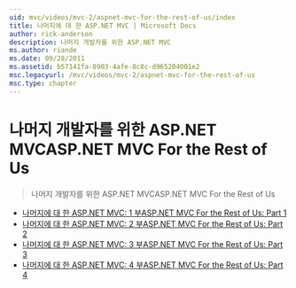 ```yaml
---
uid: mvc/videos/mvc-2/aspnet-mvc-for-the-rest-of-us/index
title: 나머지에 대 한 ASP.NET MVC | Microsoft Docs
author: rick-anderson
description: 나머지 개발자를 위한 ASP.NET MVC
ms.author: riande
ms.date: 09/28/2011
ms.assetid: b57141fa-8903-4afe-8c8c-d965204001e2
msc.legacyurl: /mvc/videos/mvc-2/aspnet-mvc-for-the-rest-of-us
msc.type: chapter
---
```

<a name="aspnet-mvc-for-the-rest-of-us"></a><span data-ttu-id="fd07d-103">나머지 개발자를 위한 ASP.NET MVC</span><span class="sxs-lookup"><span data-stu-id="fd07d-103">ASP.NET MVC For the Rest of Us</span></span>
====================
> <span data-ttu-id="fd07d-104">나머지 개발자를 위한 ASP.NET MVC</span><span class="sxs-lookup"><span data-stu-id="fd07d-104">ASP.NET MVC For the Rest of Us</span></span>


- [<span data-ttu-id="fd07d-105">나머지에 대 한 ASP.NET MVC: 1 부</span><span class="sxs-lookup"><span data-stu-id="fd07d-105">ASP.NET MVC For the Rest of Us: Part 1</span></span>](aspnet-mvc-for-the-rest-of-us-part-1.md)
- [<span data-ttu-id="fd07d-106">나머지에 대 한 ASP.NET MVC: 2 부</span><span class="sxs-lookup"><span data-stu-id="fd07d-106">ASP.NET MVC For the Rest of Us: Part 2</span></span>](aspnet-mvc-for-the-rest-of-us-part-2.md)
- [<span data-ttu-id="fd07d-107">나머지에 대 한 ASP.NET MVC: 3 부</span><span class="sxs-lookup"><span data-stu-id="fd07d-107">ASP.NET MVC For the Rest of Us: Part 3</span></span>](aspnet-mvc-for-the-rest-of-us-part-3.md)
- [<span data-ttu-id="fd07d-108">나머지에 대 한 ASP.NET MVC: 4 부</span><span class="sxs-lookup"><span data-stu-id="fd07d-108">ASP.NET MVC For the Rest of Us: Part 4</span></span>](aspnet-mvc-for-the-rest-of-us-part-4.md)
